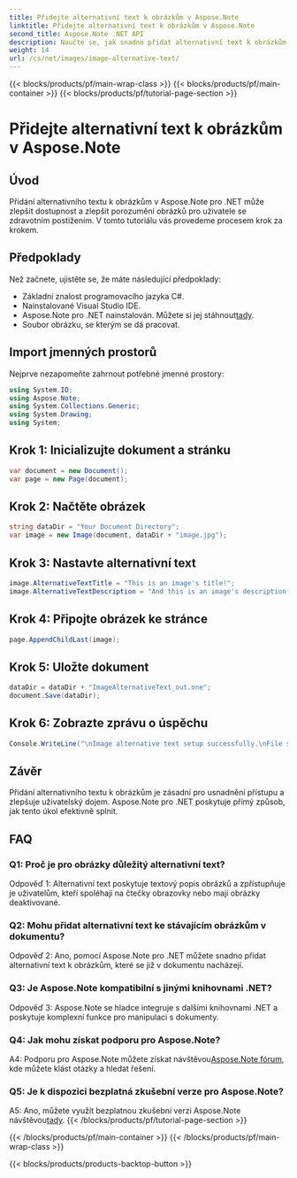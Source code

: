 ```yaml
---
title: Přidejte alternativní text k obrázkům v Aspose.Note
linktitle: Přidejte alternativní text k obrázkům v Aspose.Note
second_title: Aspose.Note .NET API
description: Naučte se, jak snadno přidat alternativní text k obrázkům v Aspose.Note pro .NET. Vylepšete dostupnost a vylepšete uživatelskou zkušenost pomocí tohoto podrobného průvodce.
weight: 14
url: /cs/net/images/image-alternative-text/
---
```


{{< blocks/products/pf/main-wrap-class >}}
{{< blocks/products/pf/main-container >}}
{{< blocks/products/pf/tutorial-page-section >}}

# Přidejte alternativní text k obrázkům v Aspose.Note

## Úvod

Přidání alternativního textu k obrázkům v Aspose.Note pro .NET může zlepšit dostupnost a zlepšit porozumění obrázků pro uživatele se zdravotním postižením. V tomto tutoriálu vás provedeme procesem krok za krokem.

## Předpoklady

Než začnete, ujistěte se, že máte následující předpoklady:

- Základní znalost programovacího jazyka C#.
- Nainstalované Visual Studio IDE.
-  Aspose.Note pro .NET nainstalován. Můžete si jej stáhnout[tady](https://releases.aspose.com/note/net/).
- Soubor obrázku, se kterým se dá pracovat.

## Import jmenných prostorů

Nejprve nezapomeňte zahrnout potřebné jmenné prostory:

```csharp
using System.IO;
using Aspose.Note;
using System.Collections.Generic;
using System.Drawing;
using System;
```

## Krok 1: Inicializujte dokument a stránku

```csharp
var document = new Document();
var page = new Page(document);
```

## Krok 2: Načtěte obrázek

```csharp
string dataDir = "Your Document Directory";
var image = new Image(document, dataDir + "image.jpg");
```

## Krok 3: Nastavte alternativní text

```csharp
image.AlternativeTextTitle = "This is an image's title!";
image.AlternativeTextDescription = "And this is an image's description!";
```

## Krok 4: Připojte obrázek ke stránce

```csharp
page.AppendChildLast(image);
```

## Krok 5: Uložte dokument

```csharp
dataDir = dataDir + "ImageAlternativeText_out.one";
document.Save(dataDir);
```

## Krok 6: Zobrazte zprávu o úspěchu

```csharp
Console.WriteLine("\nImage alternative text setup successfully.\nFile saved at " + dataDir); 
```

## Závěr

Přidání alternativního textu k obrázkům je zásadní pro usnadnění přístupu a zlepšuje uživatelský dojem. Aspose.Note pro .NET poskytuje přímý způsob, jak tento úkol efektivně splnit.

## FAQ

### Q1: Proč je pro obrázky důležitý alternativní text?

Odpověď 1: Alternativní text poskytuje textový popis obrázků a zpřístupňuje je uživatelům, kteří spoléhají na čtečky obrazovky nebo mají obrázky deaktivované.

### Q2: Mohu přidat alternativní text ke stávajícím obrázkům v dokumentu?

Odpověď 2: Ano, pomocí Aspose.Note pro .NET můžete snadno přidat alternativní text k obrázkům, které se již v dokumentu nacházejí.

### Q3: Je Aspose.Note kompatibilní s jinými knihovnami .NET?

Odpověď 3: Aspose.Note se hladce integruje s dalšími knihovnami .NET a poskytuje komplexní funkce pro manipulaci s dokumenty.

### Q4: Jak mohu získat podporu pro Aspose.Note?

 A4: Podporu pro Aspose.Note můžete získat návštěvou[Aspose.Note fórum](https://forum.aspose.com/c/note/28), kde můžete klást otázky a hledat řešení.

### Q5: Je k dispozici bezplatná zkušební verze pro Aspose.Note?

A5: Ano, můžete využít bezplatnou zkušební verzi Aspose.Note návštěvou[tady](https://releases.aspose.com/).
{{< /blocks/products/pf/tutorial-page-section >}}

{{< /blocks/products/pf/main-container >}}
{{< /blocks/products/pf/main-wrap-class >}}

{{< blocks/products/products-backtop-button >}}
